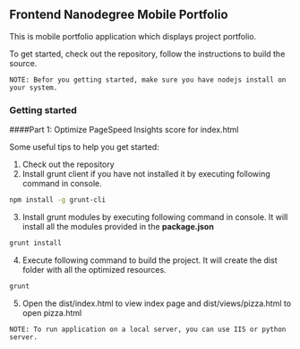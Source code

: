 ## Frontend Nanodegree Mobile Portfolio

This is mobile portfolio application which displays project portfolio.

To get started, check out the repository, follow the instructions to build the source.

`NOTE: Befor you getting started, make sure you have nodejs install on your system.`

### Getting started

####Part 1: Optimize PageSpeed Insights score for index.html

Some useful tips to help you get started:

1. Check out the repository
2. Install grunt client if you have not installed it by executing following command in console.

  ```bash
  npm install -g grunt-cli
  ```
3. Install grunt modules by executing following command in console. It will install all the modules provided in the **package.json**

  ```bash
  grunt install
  ```

4. Execute following command to build the project. It will create the dist folder with all the optimized resources.
  ```bash
  grunt
  ```
5. Open the dist/index.html to view index page and dist/views/pizza.html to open pizza.html

`NOTE: To run application on a local server, you can use IIS or python server.`
